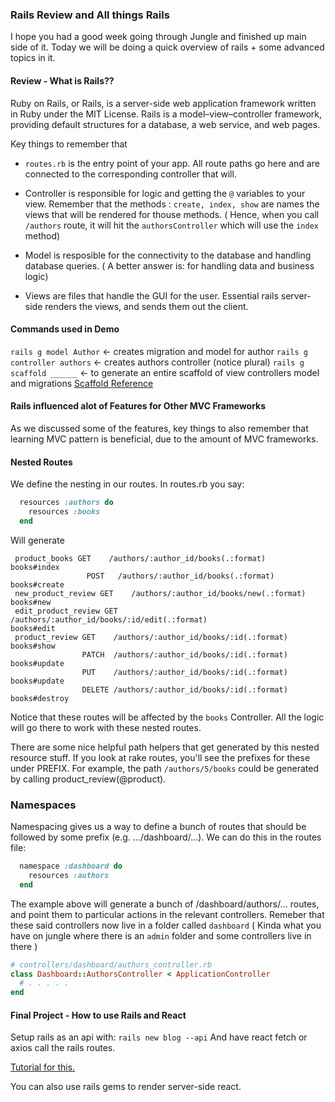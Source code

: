 ### Rails Review and All things Rails

I hope you had a good week going through Jungle and finished up main side of it.
Today we will be doing a quick overview of rails + some advanced topics in it.


#### Review - What is Rails??

Ruby on Rails, or Rails, is a server-side web application framework written in Ruby under the MIT License. Rails is a model–view–controller framework, providing default structures for a database, a web service, and web pages.

Key things to remember that

 - `routes.rb` is the entry point of your app. All route paths go here and are connected to the corresponding controller that will.

 - Controller is responsible for logic and getting the `@` variables to your view. Remember that the methods : `create, index, show` are names the views that will be rendered for thouse methods. ( Hence, when you call `/authors` route, it will hit the `authorsController`  which will use the `index` method)

 - Model is resposible for the connectivity to the database and handling database queries. ( A better answer is: for handling data and business logic)

 - Views are files that handle the GUI for the user. Essential rails server-side renders the views, and sends them out the client.

#### Commands used in Demo

`rails g model Author` <- creates migration and model for author
`rails g controller authors` <- creates authors controller (notice plural)
`rails g scaffold ______` <- to generate an entire scaffold of view controllers model and migrations [Scaffold Reference](https://qiita.com/Kolosek/items/697ad33bb82932ebed73)

#### Rails influenced alot of Features for Other MVC Frameworks
As we discussed some of the features, key things to also remember that learning MVC pattern is beneficial, due to the amount of MVC frameworks.


#### Nested Routes

We define the nesting in our routes. In routes.rb you say:

```ruby
  resources :authors do
    resources :books
  end
```

Will generate

```
 product_books GET    /authors/:author_id/books(.:format)                                                  books#index
                 POST   /authors/:author_id/books(.:format)                                                  books#create
 new_product_review GET    /authors/:author_id/books/new(.:format)                                              books#new
 edit_product_review GET    /authors/:author_id/books/:id/edit(.:format)                                         books#edit
 product_review GET    /authors/:author_id/books/:id(.:format)                                              books#show
                PATCH  /authors/:author_id/books/:id(.:format)                                              books#update
                PUT    /authors/:author_id/books/:id(.:format)                                              books#update
                DELETE /authors/:author_id/books/:id(.:format)                                              books#destroy
```

Notice that these routes will be affected by the `books` Controller.
 All the logic will go there to work with these nested routes.


 There are some nice helpful path helpers that get generated by this nested resource stuff. If you look at rake routes, you'll see the prefixes for these under PREFIX. For example, the path `/authors/5/books` could be generated by calling product_review(@product).


### Namespaces

Namespacing gives us a way to define a bunch of routes that should be followed by some prefix (e.g. .../dashboard/...). We can do this in the routes file:

```ruby
  namespace :dashboard do
    resources :authors
  end

```

The example above will generate a bunch of /dashboard/authors/... routes, and point them to particular actions in the relevant controllers. Remeber that these said controllers now live in a folder called `dashboard` ( Kinda what you have on jungle where there is an `admin` folder and some controllers live in there )


```ruby
# controllers/dashboard/authors_controller.rb
class Dashboard::AuthorsController < ApplicationController
  # . . . . .
end
```

#### Final Project - How to use Rails and React

Setup rails as an api with: `rails new blog --api`
And have react fetch or axios call the rails routes.

[Tutorial for this.](https://medium.com/@pamit/todo-list-building-a-react-app-with-rails-api-7a3027907665)

You can also use rails gems to render server-side react.


